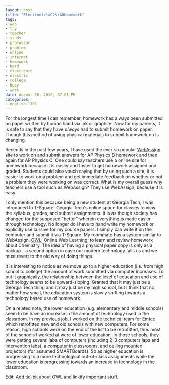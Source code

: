 ```yaml
--- 
layout: post
title: "Electronic\xC2\xA0Homework"
tags: 
- web
- try
- teacher
- study
- professor
- problem
- online
- internet
- homework
- hard
- electronic
- electric
- college
- busy
- work
date: August 26, 2010, 07:01 PM
categories: 
- english-1101
---
```

For the longest time I can remember, homework has always been submitted on paper written by human hand via ink or graphite. Now for my parents, it is safe to say that they have _always_ had to submit homework on paper. Though this method of using physical materials to submit homework on is changing.

Recently in the past few years, I have used the ever so popular [WebAssign](http://www.webassign.net/index.html) site to work on and submit answers for AP Physics B homework and then again for AP Physics C. One could say teachers use a online site for homework because it is easier and faster to get homework assigned and graded. Students could also vouch saying that by using such a site, it is easier to work on a problem and get immediate feedback on whether or not a problem they were working on was correct. What is my overall guess why teachers use a tool such as WebAssign? They use WebAssign, because it is easy.

I only mention this because being a new student at Georgia Tech, I was introduced to T-Square, Georgia Tech's online space for classes to view the syllabus, grades, and submit assignments. It is as though society has changed for the supposed "better" wherein everything is made easier through technology. No longer do I have to hand write my homework or explicitly use cursive for my course papers. I simply can write it on the computer and submit it via T-Square. My roommate has a system similar to WebAssign, [OWL](http://www.cengage.com/owl/), Online Web Learning, to learn and review homework about Chemistry. The idea of having a physical paper copy is only as a backup - a second option in case our modern technology fails us and we must revert to the old way of doing things.

It is interesting to notice as we move up to a higher education (i.e. from high school to college) the amount of work submitted via computer increases. To put it graphically, the relationship between the level of education and use of technology seems to be upward-sloping. Granted that it may just be a Georgia Tech thing and it may just be my high school, but I think that no matter how small, the education system is slowly shifting towards a technology based use of homework.

On a related note, the lower education (e.g. elementary and middle schools) seem to be have an increase in the amount of technology used in the classroom. In my previous job, I worked on the technical team for [Emtec](http://www.emtecinc.com/) which retrofitted new and old schools with new computers. For some reason, high schools were on the end of the list to be retrofitted, thus most of the schools I worked at were of lower education. In those schools, they were getting several labs of computers (including 2-3 computers laps and intervention labs), a computer in classrooms, and ceiling mounted projectors (for assumed SMARTBoards). So as higher education is progressing to a more technological out-of-class assignments while the lower education is progressing towards an increase in technology in the classroom.

Edit: Add tid-bit about OWL and linkify important stuff.
